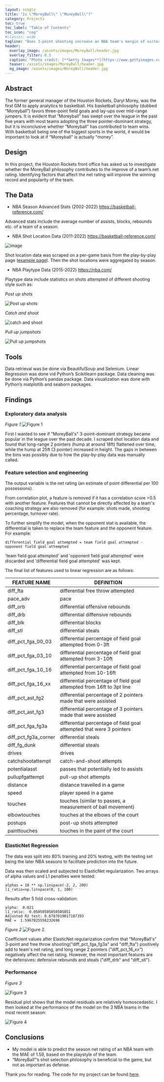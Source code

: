 ```yaml
---
layout: single
title: "Is \"MoreyBall\" \"MoneyBall\"?"
category: Projects
toc: true
toc_label: "Table of Contents"
toc_icon: "cog"
#classes: wide
tagline: "Does 3-point shooting increase an NBA team's margin of victory?"
header:
  overlay_image: /assets/images/MoreyBall/header.jpg
  overlay_filter: 0.5
  caption: "Photo credit: [**Getty Images**](https://www.gettyimages.com/)"
  teaser: /assets/images/MoreyBall/header.jpg
  og_image: /assets/images/MoreyBall/header.jpg
---
```


## Abstract
The former general manager of the Houston Rockets, Daryl Morey, was the first GM to apply analytics to basketball. His basketball philosophy (dubbed “Moreyball”) favors three-point field goals and lay-ups over mid-range jumpers. It is evident that “Moreyball” has swept over the league in the past five years with most teams adopting the three pointer-dominant strategy, but it is inconclusive whether “Moreyball” has contributed to team wins. With basketball being one of the biggest sports in the world, it would be important to look at if “Moreyball” is actually “money”.

## Design
In this project, the Houston Rockets front office has asked us to investigate whether the MoreyBall philosophy contributes to the improve of a team’s net rating. Identifying factors that affect the net rating will improve the winning record and popularity of the team. 

## The Data
- NBA Season Advanced Stats (2002-2022)
https://basketball-reference.com/

Advanced stats include the average number of assists, blocks, rebounds etc. of a team of a season.

- NBA Shot Location Data (2011-2022)
https://basketball-reference.com/

![image](/assets/images/MoreyBall/playbyplay.jpg)

Shot location data was scraped on a per-game basis from the play-by-play page ([example page](https://www.basketball-reference.com/boxscores/pbp/202110210MIA.html)). Then the shot locations were aggregated by season.

- NBA Playtype Data (2015-2022)
https://nba.com/

Playtype data include statistics on shots attempted of different shooting style such as:

*Post up shots*

![Post up shots](https://c.tenor.com/1TjcowbBWwEAAAAd/carmelo-anthony-post-up.gif)

*Catch and shoot*

![catch and shoot](https://c.tenor.com/XjN8_nqUmoIAAAAd/giannis-antetokounmpo-giannis.gif)

*Pull up jumpshots*

![Pull up jumpshots](https://c.tenor.com/ZVW3wtwEtMwAAAAd/cj-mc-collum-pull-up.gif)

## Tools
Data retrieval was be done via BeautifulSoup and Selenium. Linear Regression was done vid Python’s Scikitlearn package. Data cleaning was be done via Python’s pandas package. Data visualization was done with Python’s matplotlib and seaborn packages.

## Findings
### Exploratory data analysis

*Figure 1*
![Figure 1](https://raw.githubusercontent.com/JoshJingtianWang/MoreyBall_Linear_Regression/main/plots/shotlocation_whitebg.png "Figure 1")

First I wanted to see if "MoreyBall's" 3-point-dominant strategy became popular in the league over the past decade. I scraped shot location data and found that long-range 2 pointers (hump at around 18ft) flattened over time, while the hump at 25ft (3 pointer) increased in height. The gaps in between the bins was possibly due to how the play-by-play data was manually called.

### Feature selection and engineering
The output variable is the net rating (an estimate of point differential per 100 possessions).

From correlation plot, a feature is removed if it has a correlation score >0.5 with another feature. Features that cannot be directly affected by a team's coaching strategy are also removed (for example: shots made, shooting percentage, turnover rate).

To further simplify the model, when the opponent stat is available, the differential is taken to replace the team feature and the opponent feature. For example:

`differential field goal attempted = team field goal attempted - opponent field goal attempted`

'team field goal attempted' and 'opponent field goal attempted' were discarded and 'differential field goal attempted' was kept.

The final list of features used to linear regression are as follows:


FEATURE NAME | DEFINITION | 
| ---- | ---- |
diff_fta | differential free throw attempted |
pace_adv | pace |
diff_orb | differential offensive rebounds |
diff_drb | differential diffensive rebounds |
diff_blk | differential blocks |
diff_stl | differential steals |
diff_pct_fga_00_03 | differential percentage of field goal attempted from 0-3ft |
diff_pct_fga_03_10 | differential percentage of field goal attempted from 3-10ft |
diff_pct_fga_10_16 | differential percentage of field goal attempted from 10-16ft |
diff_pct_fga_16_xx | differential percentage of field goal attempted from 16ft to 3pt line |
diff_pct_ast_fg2 | differential percentage of 2 pointers made that were assisted |
diff_pct_ast_fg3 | differential percentage of 3 pointers made that were assisted |
diff_pct_fga_fg3a | differential percentage of field goal attempted that were 3 pointers |
diff_pct_fg3a_corner | differential steals |
diff_fg_dunk | differential steals |
drives | drives |
catchshootattempt | catch-and-shoot attempts |
potentialasst | passes that potentially led to assists |
pullupfgattempt | pull-up shot attempts |
distance | distance travelled in a game |
speed | player speed in a game |
touches | touches (similar to passes, a measurement of ball movement) |
elbowtouches | touches at the elbows of the court |
postups | post-up shots attempted |
painttouches | touches in the paint of the court |

### ElasticNet Regression

The data was split into 80% training and 20% testing, with the testing set being the later NBA seasons to facilitate prediction into the future.

Data was then scaled and subjected to ElasticNet regularization. Two arrays of alpha values and L1 penalties were tested:
```
alphas = 10 ** np.linspace(-2, 2, 200)
l1_ratio=np.linspace(0, 1, 100)
```

Results after 5 fold cross-validation:
```
alpha:  0.021
l1_ratio:  0.05050505050505051
Adjusted R2 test: 0.6787019017187393
MAE =  1.5967825558232696
```


*Figure 2*
![Figure 2](https://raw.githubusercontent.com/JoshJingtianWang/MoreyBall_Linear_Regression/main/plots/coef_plot_nba_bball_ref_whitebg.png "Figure 2")

Coefficient values after ElasticNet regularization confirm that "MoreyBall's" 3-point and free throw shooting("diff_pct_fga_fg3a" and "diff_fta") positively add to team's net rating, and long range 2 pointers ("diff_pct_16_xx") negatively affect the net rating. However, the most important features are the defensives: defensive rebounds and steals ("diff_drb" and "diff_stl").

### Performance
*Figure 3*

![Figure 3](https://raw.githubusercontent.com/JoshJingtianWang/MoreyBall_Linear_Regression/main/plots/residuals.png "Figure 3")

Residual plot shows that the model residuals are relatively homoscedastic.
I then looked at the performance of the model on the 3 NBA teams in the most recent season:

![Figure 4](/assets/images/MoreyBall/performance.jpg "Figure 4")


## Conclusions
- My model is able to predict the season net rating of an NBA team with the MAE of 1.59, based on the playstyle of the team.
- “MoreyBall”’s shot selection philosophy is beneficial to the game, but not as important as defense.

Thank you for reading. The code for my project can be found [here](https://github.com/JoshJingtianWang/MoreyBall_Linear_Regression/). 